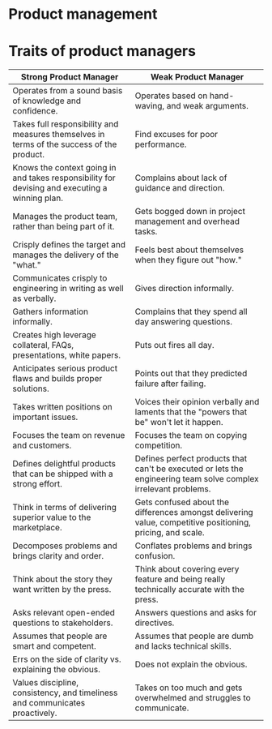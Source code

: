 # Product management

# Traits of product managers

| Strong Product Manager | Weak Product Manager |
| --- | --- |
| Operates from a sound basis of knowledge and confidence. | Operates based on hand-waving, and weak arguments. |
| Takes full responsibility and measures themselves in terms of the success of the product. | Find excuses for poor performance. |
| Knows the context going in and takes responsibility for devising and executing a winning plan. | Complains about lack of guidance and direction. |
| Manages the product team, rather than being part of it. | Gets bogged down in project management and overhead tasks. |
| Crisply defines the target and manages the delivery of the "what." | Feels best about themselves when they figure out "how." |
| Communicates crisply to engineering in writing as well as verbally. | Gives direction informally. |
| Gathers information informally. | Complains that they spend all day answering questions. |
| Creates high leverage collateral, FAQs, presentations, white papers. | Puts out fires all day. |
| Anticipates serious product flaws and builds proper solutions. | Points out that they predicted failure after failing. |
| Takes written positions on important issues. | Voices their opinion verbally and laments that the "powers that be" won't let it happen. |
| Focuses the team on revenue and customers. | Focuses the team on copying competition. |
| Defines delightful products that can be shipped with a strong effort. | Defines perfect products that can't be executed or lets the engineering team solve complex irrelevant problems. |
| Think in terms of delivering superior value to the marketplace. | Gets confused about the differences amongst delivering value, competitive positioning, pricing, and scale. |
| Decomposes problems and brings clarity and order. | Conflates problems and brings confusion. |
| Think about the story they want written by the press. | Think about covering every feature and being really technically accurate with the press. |
| Asks relevant open-ended questions to stakeholders. | Answers questions and asks for directives. |
| Assumes that people are smart and competent. | Assumes that people are dumb and lacks technical skills. |
| Errs on the side of clarity vs. explaining the obvious. | Does not explain the obvious. |
| Values discipline, consistency, and timeliness and communicates proactively. | Takes on too much and gets overwhelmed and struggles to communicate. |